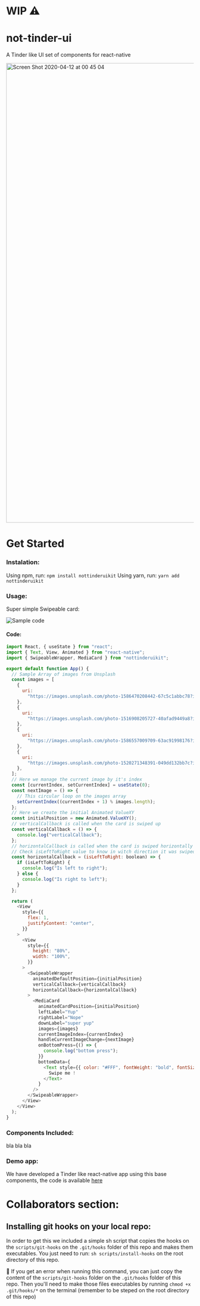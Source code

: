 # WIP ⚠️ 
# not-tinder-ui
A Tinder like UI set of components for react-native

<img width="1233" alt="Screen Shot 2020-04-12 at 00 45 04" src="https://user-images.githubusercontent.com/29029506/79090508-4fd4e800-7d20-11ea-8030-c55a17e7bdfd.png">

# Get Started

### Instalation:
Using npm, run:  `npm install nottinderuikit`
Using yarn, run: `yarn add nottinderuikit`

### Usage:
Super simple Swipeable card:

![Sample code](https://user-images.githubusercontent.com/29029506/79708485-deec7d80-8295-11ea-864a-e6e8dd7817fa.gif)

#### Code: 
```js
import React, { useState } from "react";
import { Text, View, Animated } from "react-native";
import { SwipeableWrapper, MediaCard } from "nottinderuikit";

export default function App() {
  // Sample Array of images from Unsplash
  const images = [
    {
      uri:
        "https://images.unsplash.com/photo-1586470208442-67c5c1abbc78?ixlib=rb-1.2.1&auto=format&fit=crop&w=933&q=80",
    },
    {
      uri:
        "https://images.unsplash.com/photo-1516908205727-40afad9449a8?ixlib=rb-1.2.1&ixid=eyJhcHBfaWQiOjEyMDd9&auto=format&fit=crop&w=935&q=80",
    },
    {
      uri:
        "https://images.unsplash.com/photo-1586557009709-63ac91998176?ixlib=rb-1.2.1&ixid=eyJhcHBfaWQiOjEyMDd9&auto=format&fit=crop&w=975&q=80",
    },
    {
      uri:
        "https://images.unsplash.com/photo-1520271348391-049dd132bb7c?ixlib=rb-1.2.1&ixid=eyJhcHBfaWQiOjEyMDd9&auto=format&fit=crop&w=934&q=80",
    },
  ];
  // Here we manage the current image by it's index
  const [currentIndex, setCurrentIndex] = useState(0);
  const nextImage = () => {
    // This circular loop on the images array
    setCurrentIndex((currentIndex + 1) % images.length);
  };
  // Here we create the initial Animated ValueXY
  const initialPosition = new Animated.ValueXY();
  // verticalCallback is called when the card is swiped up
  const verticalCallback = () => {
    console.log("verticalCallback");
  };
  // horizontalCallback is called when the card is swiped horizontally
  // Check isLeftToRight value to know in witch direction it was swiped
  const horizontalCallback = (isLeftToRight: boolean) => {
    if (isLeftToRight) {
      console.log("Is left to right");
    } else {
      console.log("Is right to left");
    }
  };

  return (
    <View
      style={{
        flex: 1,
        justifyContent: "center",
      }}
    >
      <View
        style={{
          height: "80%",
          width: "100%",
        }}
      >
        <SwipeableWrapper
          animatedDefaultPosition={initialPosition}
          verticalCallback={verticalCallback}
          horizontalCallback={horizontalCallback}
        >
          <MediaCard
            animatedCardPosition={initialPosition}
            leftLabel="Yup"
            rightLabel="Nope"
            downLabel="super yup"
            images={images}
            currentImageIndex={currentIndex}
            handleCurrentImageChange={nextImage}
            onBottomPress={() => {
              console.log("bottom press");
            }}
            bottomData={
              <Text style={{ color: "#FFF", fontWeight: "bold", fontSize: 20 }}>
                Swipe me !
              </Text>
            }
          />
        </SwipeableWrapper>
      </View>
    </View>
  );
}
```



### Components Included:
bla bla bla

### Demo app:
We have developed a Tinder like react-native app using this base components, the code is available [here](https://github.com/facundop3/not-tinder)


# Collaborators section:

## Installing git hooks on your local repo:
In order to get this we included a simple sh script that copies the hooks on the `scripts/git-hooks` on the `.git/hooks` folder of this repo and makes them executables.
You just need to run: ```sh scripts/install-hooks``` on the root directory of this repo.

🤪 If you get an error when running this command, you can just copy the content of the `scripts/git-hooks` folder on the `.git/hooks` folder of this repo. Then you'll need to make those files executables by running `chmod +x .git/hooks/*` on the terminal (remember to be steped on the root directory of this repo)
